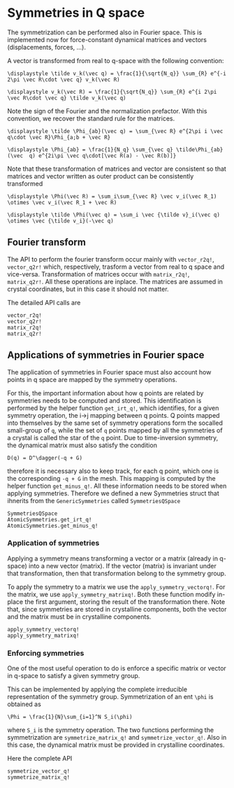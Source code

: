 # Symmetries in Q space

The symmetrization can be performed also in Fourier space.
This is implemented now for force-constant dynamical matrices and vectors (displacements, forces, ...).

A vector is transformed from real to q-space with the following convention:

``
\displaystyle
\tilde v_k(\vec q) = \frac{1}{\sqrt{N_q}} \sum_{R} e^{-i 2\pi \vec R\cdot \vec q} v_k(\vec R)
``

``
\displaystyle
v_k(\vec R) = \frac{1}{\sqrt{N_q}} \sum_{R} e^{i 2\pi \vec R\cdot \vec q} \tilde v_k(\vec q)
``

Note the sign of the Fourier and the normalization prefactor. With this convention, we recover the standard rule for the matrices.

``
\displaystyle
\tilde \Phi_{ab}(\vec q) = \sum_{\vec R} e^{2\pi i \vec q\cdot \vec R}\Phi_{a;b + \vec R}
``

``
\displaystyle
\Phi_{ab} = \frac{1}{N_q} \sum_{\vec q}
\tilde\Phi_{ab}(\vec  q) e^{2i\pi \vec q\cdot[\vec R(a) - \vec R(b)]}
``

Note that these transformation of matrices and vector are consistent so that matrices and vector written as outer product can be consistently transformed

``
\displaystyle
\Phi(\vec R) = \sum_i\sum_{\vec R} \vec v_i(\vec R_1) \otimes \vec v_i(\vec R_1 + \vec R)
``

``
\displaystyle
\tilde \Phi(\vec q) = \sum_i \vec {\tilde v}_i(\vec q) \otimes \vec {\tilde v_i}(-\vec q)
``


## Fourier transform

The API to perform the fourier transform occur mainly with `vector_r2q!`, `vector_q2r!` which, respectively, trasform a vector from real to q space and vice-versa. Transformation of matrices occur with `matrix_r2q!`, `matrix_q2r!`. All these operations are inplace. The matrices are assumed in crystal coordinates, but in this case it should not matter.

The detailed API calls are

```@docs
vector_r2q!
vector_q2r!
matrix_r2q!
matrix_q2r!
```


## Applications of symmetries in Fourier space

The application of symmetries in Fourier space must also account how points in q space are mapped by the symmetry operations.

For this, the important information about how q points are related by symmetries
needs to be computed and stored.
This identification is performed by the helper function `get_irt_q!`, which identifies, for a given symmetry operation, the i->j mapping between q points. Q points mapped into themselves by the same set of symmetry operations form the socalled small-group of ``q``, while the set of ``q`` points mapped by all the symmetries of a crystal is called the star of the ``q`` point.
Due to time-inversion symmetry, the dynamical matrix must also satisfy the condition

``
D(q) = D^\dagger(-q + G)
``

therefore it is necessary also to keep track, for each q point, which one is the corresponding ``-q + G`` in the mesh. This mapping is computed by the helper function `get_minus_q!`. All these information needs to be stored when applying symmetries. Therefore we defined a new Symmetries struct that ihnerits from the `GenericSymmetries` called `SymmetriesQSpace`

```@docs
SymmetriesQSpace
AtomicSymmetries.get_irt_q!
AtomicSymmetries.get_minus_q!
```

### Application of symmetries

Applying a symmetry means transforming a vector or a matrix (already in q-space) into a new vector (matrix). If the vector (matrix) is invariant under that transformation, then that transformation belong to the symmetry group.

To apply the symmetry to a matrix we use the `apply_symmetry_vectorq!`. For the matrix, we use `apply_symmetry_matrixq!`. Both these function modify in-place the first argument, storing the result of the transformation there.
Note that, since symmetries are stored in crystalline components, both the vector and the matrix must be in crystalline components. 

```@docs
apply_symmetry_vectorq!
apply_symmetry_matrixq!
```

### Enforcing symmetries

One of the most useful operation to do is enforce a specific matrix or vector in q-space to satisfy a given symmetry group.

This can be implemented by applying the complete irreducible representation of the symmetry group. Symmetrization of an ent `\phi` is obtained as

``
\Phi = \frac{1}{N}\sum_{i=1}^N S_i(\phi)
``

where ``S_i`` is the symmetry operation. The two functions performing the symmetrization are `symmetrize_matrix_q!` and `symmetrize_vector_q!`. Also in this case, the dynamical matrix must be provided in crystalline coordinates.

Here the complete API

```@docs
symmetrize_vector_q!
symmetrize_matrix_q!
```



 
